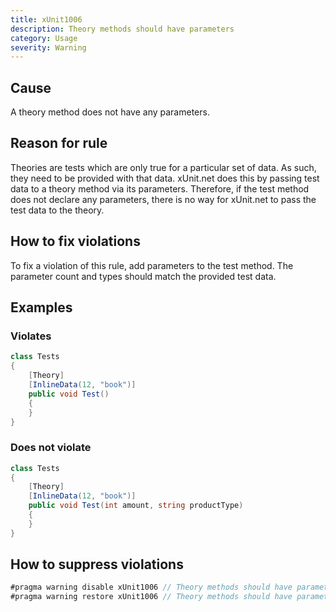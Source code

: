 ```yaml
---
title: xUnit1006
description: Theory methods should have parameters
category: Usage
severity: Warning
---
```


## Cause

A theory method does not have any parameters.

## Reason for rule

Theories are tests which are only true for a particular set of data. As such, they need to be provided with that data. xUnit.net does this by passing test data to a theory method via its parameters. Therefore, if the test method does not declare any parameters, there is no way for xUnit.net to pass the test data to the theory.

## How to fix violations

To fix a violation of this rule, add parameters to the test method. The parameter count and types should match the provided test data.

## Examples

### Violates

```csharp
class Tests
{
	[Theory]
	[InlineData(12, "book")]
	public void Test()
	{
	}
}
```

### Does not violate

```csharp
class Tests
{
	[Theory]
	[InlineData(12, "book")]
	public void Test(int amount, string productType)
	{
	}
}
```

## How to suppress violations

```csharp
#pragma warning disable xUnit1006 // Theory methods should have parameters
#pragma warning restore xUnit1006 // Theory methods should have parameters
```
